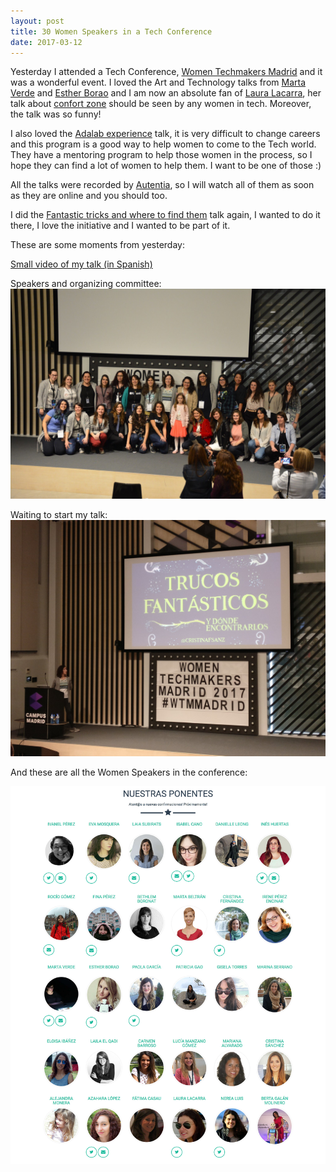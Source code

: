 ```yaml
---
layout: post
title: 30 Women Speakers in a Tech Conference 
date: 2017-03-12
---
```


Yesterday I attended a Tech Conference, <a href="http://wtm.gdgmadrid.es/">Women Techmakers Madrid</a> and it was a wonderful event. I loved the Art and Technology talks from <a href="https://twitter.com/GreenMartinha">Marta Verde</a> and <a href="https://twitter.com/EstherBorao">Esther Borao</a> and I am now an absolute fan of <a href="https://twitter.com/LauraLacarra">Laura Lacarra</a>, her talk about <a href="http://wtm.gdgmadrid.es/agenda/laura-lacarra-confort.html">confort zone</a> should be seen by any women in tech. Moreover, the talk was so funny!

I also loved the <a href="http://wtm.gdgmadrid.es/agenda/rocio-fina-programadoraweb.html">Adalab experience</a> talk, it is very difficult to change careers and this program is a good way to help women to come to the Tech world. They have a mentoring program to help those women in the process, so I hope they can find a lot of women to help them. I want to be one of those :)

All the talks were recorded by <a href="https://www.youtube.com/user/AutentiaMedia">Autentia</a>, so I will watch all of them as soon as they are online and you should too. 

I did the <a href="https://docs.google.com/presentation/d/1P6h7f-LoZFA4r7hCydScep8u39k80x85hLt5I4tNI_0/edit#slide=id.g35f391192_00">Fantastic tricks and where to find them</a> talk again, I wanted to do it there, I love the initiative and I wanted to be part of it.

These are some moments from yesterday:

<a href="https://twitter.com/i/videos/840595421357576192">Small video of my talk (in Spanish)</a>

Speakers and organizing committee:
<img src="../images/blog/speakers-campus-madrid.jpg" alt="Speakers in Campus Madrid" />

Waiting to start my talk:
<img src="../images/blog/talk.jpg" alt="Fantastic tricks talk" />


And these are all the Women Speakers in the conference:

<img src="../images/blog/wtmmadrid-speakers.jpg" alt="WTM Madrid Speakers" />
